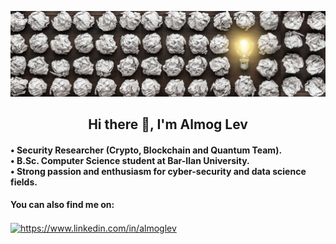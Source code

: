 ![](innovation.jpg)

<html>
<h2 align="center">Hi there 👋, I'm Almog Lev</h2>
<h4 align="left">
• Security Researcher (Crypto, Blockchain and Quantum Team).<br>
• B.Sc. Computer Science student at Bar-Ilan University.<br>
• Strong passion and enthusiasm for cyber-security and data science fields.
</h4>
<h4 align="left">You can also find me on:</h4>
<a href="https://www.linkedin.com/in/almoglev" target="_blank"><img align="center" src="https://cdn.jsdelivr.net/npm/simple-icons@3.0.1/icons/linkedin.svg" alt="https://www.linkedin.com/in/almoglev" height="30" width="40" /></a>
</html>
